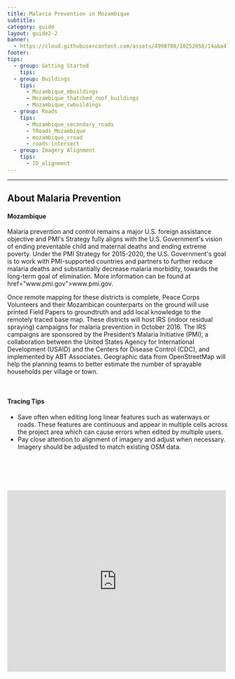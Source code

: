 ```yaml
---
title: Malaria Prevention in Mozambique
subtitle: 
category: guide
layout: guide2-2
banner:
  - https://cloud.githubusercontent.com/assets/4990708/10252058/14aba47a-6903-11e5-895d-3938b7a82a23.png
footer: 
tips:
  - group: Getting Started
    tips:
  - group: Buildings
    tips:
      - Mozambique_mbuildings
      - Mozambique_thatched_roof_buildings
      - Mozambique_cwbuildings
  - group: Roads
    tips:
      - Mozambique_secondary_roads
      - TRoads_Mozambique	
      - mozambique_rroad
      - roads-intersect
  - group: Imagery Alignment
    tips:
      - ID_alignment
---
```


<div id="test" class="col-lg-5 col-sm-6">
<hr class="section-heading-spacer">
<div class="clearfix"></div>

<h2 class="section-heading">About Malaria Prevention</h2>

<h4> Mozambique </h4><p>Malaria prevention and control remains a major U.S. foreign assistance objective and PMI's Strategy fully aligns with the U.S. Government's vision of ending preventable child and maternal deaths and ending extreme poverty. Under the PMI Strategy for 2015-2020, the U.S. Government's goal is to work with PMI-supported countries and partners to further reduce malaria deaths and substantially decrease malaria morbidity, towards the long-term goal of elimination. More information can be found at <a> href="www.pmi.gov">www.pmi.gov</a>.</p>


<p>Once remote mapping for these districts is complete, Peace Corps Volunteers and their Mozambican counterparts on the ground will use printed Field Papers to groundtruth and add local knowledge to the remotely traced base map. These districts will host IRS (indoor residual spraying) campaigns for malaria prevention in October 2016. The IRS campaigns are sponsored by the President’s Malaria Initiative (PMI), a collaboration between the United States Agency for International Development (USAID) and the Centers for Disease Control (CDC), and implemented by ABT Associates. Geographic data from OpenStreetMap will help the planning teams to better estimate the number of sprayable households per village or town.
 </p><br>

<h4> Tracing Tips </h4>
<ul>
  <li> Save often when editing long linear features such as waterways or roads. These features are continuous and appear in multiple cells across the project area which can cause errors when edited by multiple users. </li>
  <li> Pay close attention to alignment of imagery and adjust when necessary. Imagery should be adjusted to match existing OSM data. </li>
 </ul>
</div>
<div class="col-lg-5 col-lg-offset-2 col-sm-6">
  <br><iframe style="margin-top:60px" src="http://www.openstreetmap.org/#map=10/-16.6599/35.5284" width="500" height="415" frameborder="0"></iframe>
</div>
